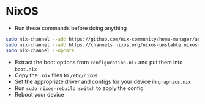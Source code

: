 # NixOS
- Run these commands before doing anything
```sh
sudo nix-channel --add https://github.com/nix-community/home-manager/archive/master.tar.gz home-manager
sudo nix-channel --add https://channels.nixos.org/nixos-unstable nixos-unstable
sudo nix-channel --update
```
- Extract the boot options from `configuration.nix` and put them into `boot.nix`
- Copy the `.nix` files to `/etc/nixos`
- Set the appropriate driver and configs for your device in `graphics.nix`
- Run `sudo nixos-rebuild switch` to apply the config
- Reboot your device
